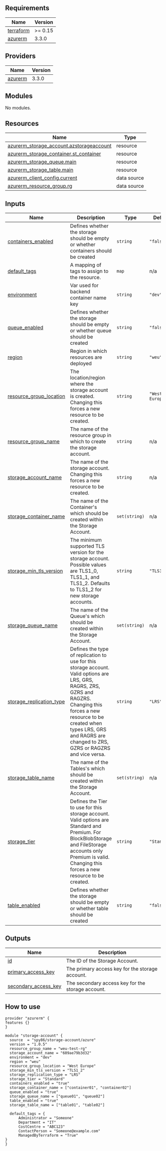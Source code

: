 <!-- BEGIN_TF_DOCS -->
## Requirements

| Name | Version |
|------|---------|
| <a name="requirement_terraform"></a> [terraform](#requirement\_terraform) | >= 0.15 |
| <a name="requirement_azurerm"></a> [azurerm](#requirement\_azurerm) | 3.3.0 |

## Providers

| Name | Version |
|------|---------|
| <a name="provider_azurerm"></a> [azurerm](#provider\_azurerm) | 3.3.0 |

## Modules

No modules.

## Resources

| Name | Type |
|------|------|
| [azurerm_storage_account.azstorageaccount](https://registry.terraform.io/providers/hashicorp/azurerm/3.3.0/docs/resources/storage_account) | resource |
| [azurerm_storage_container.st_container](https://registry.terraform.io/providers/hashicorp/azurerm/3.3.0/docs/resources/storage_container) | resource |
| [azurerm_storage_queue.main](https://registry.terraform.io/providers/hashicorp/azurerm/3.3.0/docs/resources/storage_queue) | resource |
| [azurerm_storage_table.main](https://registry.terraform.io/providers/hashicorp/azurerm/3.3.0/docs/resources/storage_table) | resource |
| [azurerm_client_config.current](https://registry.terraform.io/providers/hashicorp/azurerm/3.3.0/docs/data-sources/client_config) | data source |
| [azurerm_resource_group.rg](https://registry.terraform.io/providers/hashicorp/azurerm/3.3.0/docs/data-sources/resource_group) | data source |

## Inputs

| Name | Description | Type | Default | Required |
|------|-------------|------|---------|:--------:|
| <a name="input_containers_enabled"></a> [containers\_enabled](#input\_containers\_enabled) | Defines whether the storage should be empty or whether containers should be created | `string` | `"false"` | no |
| <a name="input_default_tags"></a> [default\_tags](#input\_default\_tags) | A mapping of tags to assign to the resource. | `map` | n/a | yes |
| <a name="input_environment"></a> [environment](#input\_environment) | Var used for backend container name key | `string` | `"dev"` | no |
| <a name="input_queue_enabled"></a> [queue\_enabled](#input\_queue\_enabled) | Defines whether the storage should be empty or whether queue should be created | `string` | `"false"` | no |
| <a name="input_region"></a> [region](#input\_region) | Region in which resources are deployed | `string` | `"weu"` | no |
| <a name="input_resource_group_location"></a> [resource\_group\_location](#input\_resource\_group\_location) | The location/region where the storage account is created. Changing this forces a new resource to be created. | `string` | `"West Europe"` | no |
| <a name="input_resource_group_name"></a> [resource\_group\_name](#input\_resource\_group\_name) | The name of the resource group in which to create the storage account. | `string` | n/a | yes |
| <a name="input_storage_account_name"></a> [storage\_account\_name](#input\_storage\_account\_name) | The name of the storage account. Changing this forces a new resource to be created. | `string` | n/a | yes |
| <a name="input_storage_container_name"></a> [storage\_container\_name](#input\_storage\_container\_name) | The name of the Container's which should be created within the Storage Account. | `set(string)` | n/a | yes |
| <a name="input_storage_min_tls_version"></a> [storage\_min\_tls\_version](#input\_storage\_min\_tls\_version) | The minimum supported TLS version for the storage account. Possible values are TLS1\_0, TLS1\_1, and TLS1\_2. Defaults to TLS1\_2 for new storage accounts. | `string` | `"TLS1_2"` | no |
| <a name="input_storage_queue_name"></a> [storage\_queue\_name](#input\_storage\_queue\_name) | The name of the Queue's which should be created within the Storage Account. | `set(string)` | n/a | yes |
| <a name="input_storage_replication_type"></a> [storage\_replication\_type](#input\_storage\_replication\_type) | Defines the type of replication to use for this storage account. Valid options are LRS, GRS, RAGRS, ZRS, GZRS and RAGZRS. Changing this forces a new resource to be created when types LRS, GRS and RAGRS are changed to ZRS, GZRS or RAGZRS and vice versa. | `string` | `"LRS"` | no |
| <a name="input_storage_table_name"></a> [storage\_table\_name](#input\_storage\_table\_name) | The name of the Tables's which should be created within the Storage Account. | `set(string)` | n/a | yes |
| <a name="input_storage_tier"></a> [storage\_tier](#input\_storage\_tier) | Defines the Tier to use for this storage account. Valid options are Standard and Premium. For BlockBlobStorage and FileStorage accounts only Premium is valid. Changing this forces a new resource to be created. | `string` | `"Standard"` | no |
| <a name="input_table_enabled"></a> [table\_enabled](#input\_table\_enabled) | Defines whether the storage should be empty or whether table should be created | `string` | `"false"` | no |

## Outputs

| Name | Description |
|------|-------------|
| <a name="output_id"></a> [id](#output\_id) | The ID of the Storage Account. |
| <a name="output_primary_access_key"></a> [primary\_access\_key](#output\_primary\_access\_key) | The primary access key for the storage account. |
| <a name="output_secondary_access_key"></a> [secondary\_access\_key](#output\_secondary\_access\_key) | The secondary access key for the storage account. |
<!-- END_TF_DOCS -->

## How to use

```
provider "azurerm" {
features {}
}

module "storage-account" {
  source  = "spy86/storage-account/azure"
  version = "1.0.5"
  resource_group_name = "weu-test-rg"
  storage_account_name = "609ae79b3d32"  
  environment = "dev"
  region = "weu"
  resource_group_location = "West Europe"
  storage_min_tls_version = "TLS1_2"
  storage_replication_type = "LRS"
  storage_tier = "Standard"
  containers_enabled = "true"
  storage_container_name = ["container01", "container02"]
  queue_enabled = "true"
  storage_queue_name = ["queue01", "queue02"]
  table_enabled = "true"
  storage_table_name = ["table01", "table02"]

  default_tags = {
      Administrator = "Someone"
      Department = "IT"
      CostCentre = "ABC123"
      ContactPerson = "Someone@example.com"
      ManagedByTerraform = "True"
}
}
```